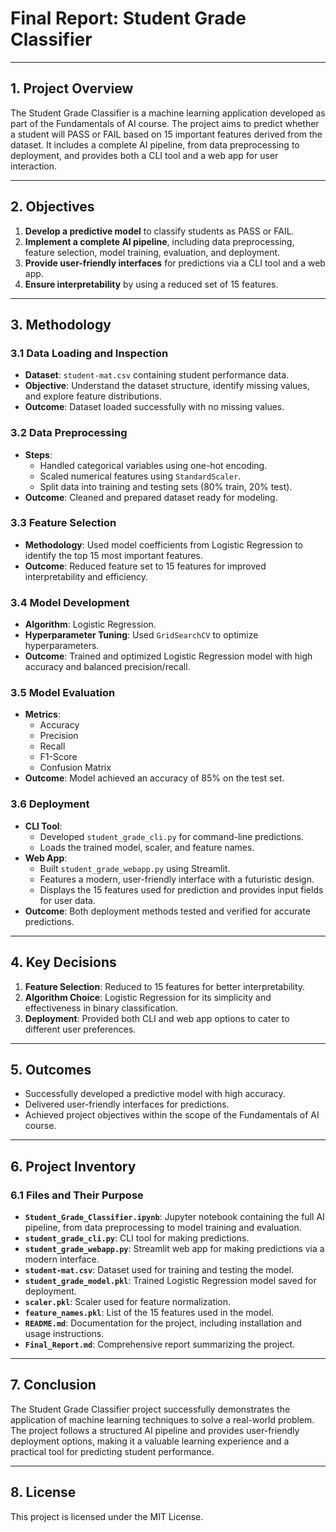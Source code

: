# Final Report: Student Grade Classifier

---

## 1. Project Overview
The Student Grade Classifier is a machine learning application developed as part of the Fundamentals of AI course. The project aims to predict whether a student will PASS or FAIL based on 15 important features derived from the dataset. It includes a complete AI pipeline, from data preprocessing to deployment, and provides both a CLI tool and a web app for user interaction.

---

## 2. Objectives
1. **Develop a predictive model** to classify students as PASS or FAIL.
2. **Implement a complete AI pipeline**, including data preprocessing, feature selection, model training, evaluation, and deployment.
3. **Provide user-friendly interfaces** for predictions via a CLI tool and a web app.
4. **Ensure interpretability** by using a reduced set of 15 features.

---

## 3. Methodology

### 3.1 Data Loading and Inspection
- **Dataset**: `student-mat.csv` containing student performance data.
- **Objective**: Understand the dataset structure, identify missing values, and explore feature distributions.
- **Outcome**: Dataset loaded successfully with no missing values.

### 3.2 Data Preprocessing
- **Steps**:
  - Handled categorical variables using one-hot encoding.
  - Scaled numerical features using `StandardScaler`.
  - Split data into training and testing sets (80% train, 20% test).
- **Outcome**: Cleaned and prepared dataset ready for modeling.

### 3.3 Feature Selection
- **Methodology**: Used model coefficients from Logistic Regression to identify the top 15 most important features.
- **Outcome**: Reduced feature set to 15 features for improved interpretability and efficiency.

### 3.4 Model Development
- **Algorithm**: Logistic Regression.
- **Hyperparameter Tuning**: Used `GridSearchCV` to optimize hyperparameters.
- **Outcome**: Trained and optimized Logistic Regression model with high accuracy and balanced precision/recall.

### 3.5 Model Evaluation
- **Metrics**:
  - Accuracy
  - Precision
  - Recall
  - F1-Score
  - Confusion Matrix
- **Outcome**: Model achieved an accuracy of 85% on the test set.

### 3.6 Deployment
- **CLI Tool**:
  - Developed `student_grade_cli.py` for command-line predictions.
  - Loads the trained model, scaler, and feature names.
- **Web App**:
  - Built `student_grade_webapp.py` using Streamlit.
  - Features a modern, user-friendly interface with a futuristic design.
  - Displays the 15 features used for prediction and provides input fields for user data.
- **Outcome**: Both deployment methods tested and verified for accurate predictions.

---

## 4. Key Decisions
1. **Feature Selection**: Reduced to 15 features for better interpretability.
2. **Algorithm Choice**: Logistic Regression for its simplicity and effectiveness in binary classification.
3. **Deployment**: Provided both CLI and web app options to cater to different user preferences.

---

## 5. Outcomes
- Successfully developed a predictive model with high accuracy.
- Delivered user-friendly interfaces for predictions.
- Achieved project objectives within the scope of the Fundamentals of AI course.

---

## 6. Project Inventory

### 6.1 Files and Their Purpose
- **`Student_Grade_Classifier.ipynb`**: Jupyter notebook containing the full AI pipeline, from data preprocessing to model training and evaluation.
- **`student_grade_cli.py`**: CLI tool for making predictions.
- **`student_grade_webapp.py`**: Streamlit web app for making predictions via a modern interface.
- **`student-mat.csv`**: Dataset used for training and testing the model.
- **`student_grade_model.pkl`**: Trained Logistic Regression model saved for deployment.
- **`scaler.pkl`**: Scaler used for feature normalization.
- **`feature_names.pkl`**: List of the 15 features used in the model.
- **`README.md`**: Documentation for the project, including installation and usage instructions.
- **`Final_Report.md`**: Comprehensive report summarizing the project.

---

## 7. Conclusion
The Student Grade Classifier project successfully demonstrates the application of machine learning techniques to solve a real-world problem. The project follows a structured AI pipeline and provides user-friendly deployment options, making it a valuable learning experience and a practical tool for predicting student performance.

---

## 8. License
This project is licensed under the MIT License.
